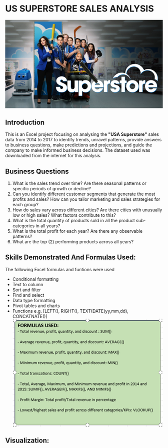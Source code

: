 # US SUPERSTORE SALES ANALYSIS
![](Superstore-logo.jpg)

## Introduction
This is an Excel project focusing on analysing the **"USA Superstore"** sales data from 2014 to 2017 to identify trends, unravel patterns, provide answers to business questions, make predictions and projections, and guide the company to make informed business decisions. The dataset used was downloaded from the internet for this analysis.

## Business Questions
1. What is the sales trend over time? Are there seasonal patterns or specific periods of growth or decline?
2. Can you identify different customer segments that generate the most profits and sales? How can you tailor marketing and sales strategies for each group?
3. How do sales vary across different cities? Are there cities with unusually low or high sales? What factors contribute to this?
4. What is the total quantity of products sold in all the product sub-categories in all years?
5. What is the total profit for each year? Are there any observable patterns? 
6. What are the top (2) performing products across all years?

## Skills Demonstrated And Formulas Used:
The following Excel formulas and funtions were used
- Conditional formatting
- Text to column
- Sort and filter
- Find and select
- Data type formatting
- Pivot tables and charts
- Functions e.g. [LEFT(), RIGHT(), TEXT(DATE(yy,mm,dd), CONCATNATE()]
![](Formulas.png)

## Visualization:
